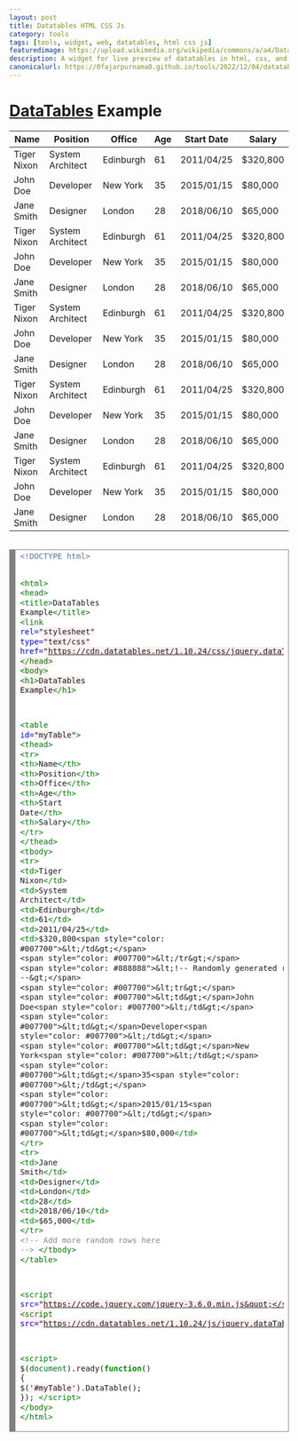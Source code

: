 ```yaml
---
layout: post
title: Datatables HTML CSS Js
category: tools
tags: [tools, widget, web, datatables, html css js]
featuredimage: https://upload.wikimedia.org/wikipedia/commons/a/a4/Datatables_logo_square.png
description: A widget for live preview of datatables in html, css, and js.
canonicalurl: https://0fajarpurnama0.github.io/tools/2022/12/04/datatables-html-css-js
---
```

<link rel="stylesheet" type="text/css" href="https://cdn.datatables.net/1.10.24/css/jquery.dataTables.min.css">

<h1><a href="https://datatables.net/">DataTables</a> Example</h1>

<table id="myTable">
  <thead>
    <tr>
      <th>Name</th>
      <th>Position</th>
      <th>Office</th>
      <th>Age</th>
      <th>Start Date</th>
      <th>Salary</th>
    </tr>
  </thead>
  <tbody>
    <tr>
      <td>Tiger Nixon</td>
      <td>System Architect</td>
      <td>Edinburgh</td>
      <td>61</td>
      <td>2011/04/25</td>
      <td>$320,800</td>
    </tr>
    <!-- Randomly generated rows -->
    <tr>
      <td>John Doe</td>
      <td>Developer</td>
      <td>New York</td>
      <td>35</td>
      <td>2015/01/15</td>
      <td>$80,000</td>
    </tr>
    <tr>
      <td>Jane Smith</td>
      <td>Designer</td>
      <td>London</td>
      <td>28</td>
      <td>2018/06/10</td>
      <td>$65,000</td>
    </tr>
    <tr>
      <td>Tiger Nixon</td>
      <td>System Architect</td>
      <td>Edinburgh</td>
      <td>61</td>
      <td>2011/04/25</td>
      <td>$320,800</td>
    </tr>
    <!-- Randomly generated rows -->
    <tr>
      <td>John Doe</td>
      <td>Developer</td>
      <td>New York</td>
      <td>35</td>
      <td>2015/01/15</td>
      <td>$80,000</td>
    </tr>
    <tr>
      <td>Jane Smith</td>
      <td>Designer</td>
      <td>London</td>
      <td>28</td>
      <td>2018/06/10</td>
      <td>$65,000</td>
    </tr>
    <tr>
      <td>Tiger Nixon</td>
      <td>System Architect</td>
      <td>Edinburgh</td>
      <td>61</td>
      <td>2011/04/25</td>
      <td>$320,800</td>
    </tr>
    <!-- Randomly generated rows -->
    <tr>
      <td>John Doe</td>
      <td>Developer</td>
      <td>New York</td>
      <td>35</td>
      <td>2015/01/15</td>
      <td>$80,000</td>
    </tr>
    <tr>
      <td>Jane Smith</td>
      <td>Designer</td>
      <td>London</td>
      <td>28</td>
      <td>2018/06/10</td>
      <td>$65,000</td>
    </tr>
    <tr>
      <td>Tiger Nixon</td>
      <td>System Architect</td>
      <td>Edinburgh</td>
      <td>61</td>
      <td>2011/04/25</td>
      <td>$320,800</td>
    </tr>
    <!-- Randomly generated rows -->
    <tr>
      <td>John Doe</td>
      <td>Developer</td>
      <td>New York</td>
      <td>35</td>
      <td>2015/01/15</td>
      <td>$80,000</td>
    </tr>
    <tr>
      <td>Jane Smith</td>
      <td>Designer</td>
      <td>London</td>
      <td>28</td>
      <td>2018/06/10</td>
      <td>$65,000</td>
    </tr>
    <tr>
      <td>Tiger Nixon</td>
      <td>System Architect</td>
      <td>Edinburgh</td>
      <td>61</td>
      <td>2011/04/25</td>
      <td>$320,800</td>
    </tr>
    <!-- Randomly generated rows -->
    <tr>
      <td>John Doe</td>
      <td>Developer</td>
      <td>New York</td>
      <td>35</td>
      <td>2015/01/15</td>
      <td>$80,000</td>
    </tr>
    <tr>
      <td>Jane Smith</td>
      <td>Designer</td>
      <td>London</td>
      <td>28</td>
      <td>2018/06/10</td>
      <td>$65,000</td>
    </tr>
  </tbody>
</table>
<script src="https://code.jquery.com/jquery-3.6.0.min.js"></script>
<script src="https://cdn.datatables.net/1.10.24/js/jquery.dataTables.min.js"></script>

<script>
  $(document).ready(function() {
    $('#myTable').DataTable();
  });
</script>

<br>

<!-- HTML generated using hilite.me --><div style="background: #ffffff; overflow:auto;width:auto;border:solid gray;border-width:.1em .1em .1em .8em;padding:.2em .6em;"><pre style="margin: 0; line-height: 125%"><span style="color: #557799">&lt;!DOCTYPE html&gt;</span>
<span style="color: #007700">&lt;html&gt;</span>
<span style="color: #007700">&lt;head&gt;</span>
  <span style="color: #007700">&lt;title&gt;</span>DataTables Example<span style="color: #007700">&lt;/title&gt;</span>
  <span style="color: #007700">&lt;link</span> <span style="color: #0000CC">rel=</span><span style="background-color: #fff0f0">&quot;stylesheet&quot;</span> <span style="color: #0000CC">type=</span><span style="background-color: #fff0f0">&quot;text/css&quot;</span> <span style="color: #0000CC">href=</span><span style="background-color: #fff0f0">&quot;https://cdn.datatables.net/1.10.24/css/jquery.dataTables.min.css&quot;</span><span style="color: #007700">&gt;</span>
<span style="color: #007700">&lt;/head&gt;</span>
<span style="color: #007700">&lt;body&gt;</span>
  <span style="color: #007700">&lt;h1&gt;</span>DataTables Example<span style="color: #007700">&lt;/h1&gt;</span>

  <span style="color: #007700">&lt;table</span> <span style="color: #0000CC">id=</span><span style="background-color: #fff0f0">&quot;myTable&quot;</span><span style="color: #007700">&gt;</span>
    <span style="color: #007700">&lt;thead&gt;</span>
      <span style="color: #007700">&lt;tr&gt;</span>
        <span style="color: #007700">&lt;th&gt;</span>Name<span style="color: #007700">&lt;/th&gt;</span>
        <span style="color: #007700">&lt;th&gt;</span>Position<span style="color: #007700">&lt;/th&gt;</span>
        <span style="color: #007700">&lt;th&gt;</span>Office<span style="color: #007700">&lt;/th&gt;</span>
        <span style="color: #007700">&lt;th&gt;</span>Age<span style="color: #007700">&lt;/th&gt;</span>
        <span style="color: #007700">&lt;th&gt;</span>Start Date<span style="color: #007700">&lt;/th&gt;</span>
        <span style="color: #007700">&lt;th&gt;</span>Salary<span style="color: #007700">&lt;/th&gt;</span>
      <span style="color: #007700">&lt;/tr&gt;</span>
    <span style="color: #007700">&lt;/thead&gt;</span>
    <span style="color: #007700">&lt;tbody&gt;</span>
      <span style="color: #007700">&lt;tr&gt;</span>
        <span style="color: #007700">&lt;td&gt;</span>Tiger Nixon<span style="color: #007700">&lt;/td&gt;</span>
        <span style="color: #007700">&lt;td&gt;</span>System Architect<span style="color: #007700">&lt;/td&gt;</span>
        <span style="color: #007700">&lt;td&gt;</span>Edinburgh<span style="color: #007700">&lt;/td&gt;</span>
        <span style="color: #007700">&lt;td&gt;</span>61<span style="color: #007700">&lt;/td&gt;</span>
        <span style="color: #007700">&lt;td&gt;</span>2011/04/25<span style="color: #007700">&lt;/td&gt;</span>
        <span style="color: #007700">&lt;td&gt;</span>$320,800<span style="color: #007700">&lt;/td&gt;</span>
      <span style="color: #007700">&lt;/tr&gt;</span>
      <span style="color: #888888">&lt;!-- Randomly generated rows --&gt;</span>
      <span style="color: #007700">&lt;tr&gt;</span>
        <span style="color: #007700">&lt;td&gt;</span>John Doe<span style="color: #007700">&lt;/td&gt;</span>
        <span style="color: #007700">&lt;td&gt;</span>Developer<span style="color: #007700">&lt;/td&gt;</span>
        <span style="color: #007700">&lt;td&gt;</span>New York<span style="color: #007700">&lt;/td&gt;</span>
        <span style="color: #007700">&lt;td&gt;</span>35<span style="color: #007700">&lt;/td&gt;</span>
        <span style="color: #007700">&lt;td&gt;</span>2015/01/15<span style="color: #007700">&lt;/td&gt;</span>
        <span style="color: #007700">&lt;td&gt;</span>$80,000<span style="color: #007700">&lt;/td&gt;</span>
      <span style="color: #007700">&lt;/tr&gt;</span>
      <span style="color: #007700">&lt;tr&gt;</span>
        <span style="color: #007700">&lt;td&gt;</span>Jane Smith<span style="color: #007700">&lt;/td&gt;</span>
        <span style="color: #007700">&lt;td&gt;</span>Designer<span style="color: #007700">&lt;/td&gt;</span>
        <span style="color: #007700">&lt;td&gt;</span>London<span style="color: #007700">&lt;/td&gt;</span>
        <span style="color: #007700">&lt;td&gt;</span>28<span style="color: #007700">&lt;/td&gt;</span>
        <span style="color: #007700">&lt;td&gt;</span>2018/06/10<span style="color: #007700">&lt;/td&gt;</span>
        <span style="color: #007700">&lt;td&gt;</span>$65,000<span style="color: #007700">&lt;/td&gt;</span>
      <span style="color: #007700">&lt;/tr&gt;</span>
      <span style="color: #888888">&lt;!-- Add more random rows here --&gt;</span>
    <span style="color: #007700">&lt;/tbody&gt;</span>
  <span style="color: #007700">&lt;/table&gt;</span>

  <span style="color: #007700">&lt;script </span><span style="color: #0000CC">src=</span><span style="background-color: #fff0f0">&quot;https://code.jquery.com/jquery-3.6.0.min.js&quot;</span><span style="color: #007700">&gt;&lt;/script&gt;</span>
  <span style="color: #007700">&lt;script </span><span style="color: #0000CC">src=</span><span style="background-color: #fff0f0">&quot;https://cdn.datatables.net/1.10.24/js/jquery.dataTables.min.js&quot;</span><span style="color: #007700">&gt;&lt;/script&gt;</span>

  <span style="color: #007700">&lt;script&gt;</span>
    $(<span style="color: #007020">document</span>).ready(<span style="color: #008800; font-weight: bold">function</span>() {
      $(<span style="background-color: #fff0f0">&#39;#myTable&#39;</span>).DataTable();
    });
  <span style="color: #007700">&lt;/script&gt;</span>
<span style="color: #007700">&lt;/body&gt;</span>
<span style="color: #007700">&lt;/html&gt;</span>
</pre></div>